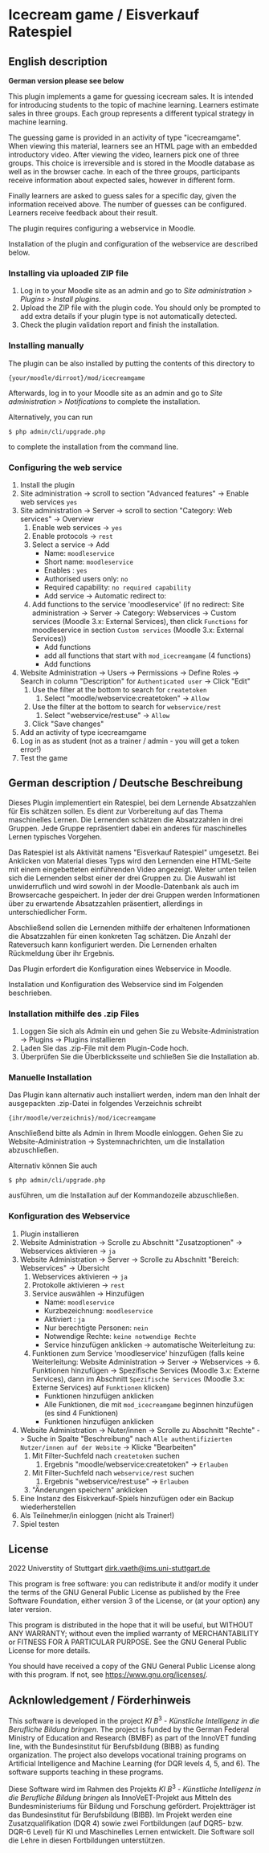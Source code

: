 # Icecream game / Eisverkauf Ratespiel

## English description

**German version please see below**

This plugin implements a game for guessing icecream sales. It is intended for introducing students to the topic of machine learning. Learners estimate sales in three groups. Each group represents a different typical strategy in machine learning. 

The guessing game is provided in an activity of type "icecreamgame". When viewing this material, learners see an HTML page with an embedded introductory video. After viewing the video, learners pick one of three groups. This choice is irreversible and is stored in the Moodle database as well as in the browser cache. In each of the three groups, participants receive information about expected sales, however in different form. 

Finally learners are asked to guess sales for a specific day, given the information received above. The number of guesses can be configured. Learners receive feedback about their result. 

The plugin requires configuring a webservice in Moodle. 

Installation of the plugin and configuration of the webservice are described below. 

### Installing via uploaded ZIP file ##

1. Log in to your Moodle site as an admin and go to _Site administration >
   Plugins > Install plugins_.
2. Upload the ZIP file with the plugin code. You should only be prompted to add
   extra details if your plugin type is not automatically detected.
3. Check the plugin validation report and finish the installation.

### Installing manually ##

The plugin can be also installed by putting the contents of this directory to

    {your/moodle/dirroot}/mod/icecreamgame

Afterwards, log in to your Moodle site as an admin and go to _Site administration >
Notifications_ to complete the installation.

Alternatively, you can run

    $ php admin/cli/upgrade.php

to complete the installation from the command line.

### Configuring the web service

1. Install the plugin 
2. Site administration ->  scroll to section "Advanced features" -> Enable web services  `yes`
3. Site administration -> Server -> scroll to section "Category: Web services" -> Overview
	1. Enable web services -> `yes`
	2. Enable protocols -> `rest`
	5. Select a service -> Add
		* Name: `moodleservice`
		* Short name: `moodleservice`
		* Enables : `yes`
		* Authorised users only: `no`
		* Required capability: `no required capability`
		* Add service -> Automatic redirect to:
	6. Add functions to the service 'moodleservice' (if no redirect: Site administration -> Server -> Category: Webservices -> Custom services (Moodle 3.x: External Services), then click `Functions` for moodleservice in section `Custom services` (Moodle 3.x: External Services))
		* Add functions
		* add all functions that start with `mod_icecreamgame` (4 functions)
		* Add functions
4. Website Administration -> Users ->  Permissions -> Define Roles -> Search in column "Description" for `Authenticated user` -> Click "Edit"
	1. Use the filter at the bottom to search for `createtoken`
		1. Select "moodle/webservice:createtoken" -> `Allow`
	2. Use the filter at the bottom to search for `webservice/rest`
		1. Select "webservice/rest:use" -> `Allow`
	3. Click "Save changes"
5. Add an activity of type icecreamgame
6. Log in as as student (not as a trainer / admin - you will get a token error!)
7. Test the game

## German description / Deutsche Beschreibung

Dieses Plugin implementiert ein Ratespiel, bei dem Lernende Absatzzahlen für Eis schätzen sollen. Es dient zur Vorbereitung auf das Thema maschinelles Lernen. Die Lernenden schätzen die Absatzzahlen in drei Gruppen. Jede Gruppe repräsentiert dabei ein anderes für maschinelles Lernen typisches Vorgehen. 

Das Ratespiel ist als Aktivität namens "Eisverkauf Ratespiel" umgesetzt. Bei Anklicken von Material dieses Typs wird den Lernenden eine HTML-Seite mit einem eingebetteten einführenden Video angezeigt. Weiter unten teilen sich die Lernenden selbst einer der drei Gruppen zu. Die Auswahl ist unwiderruflich und wird sowohl in der Moodle-Datenbank als auch im Browsercache gespeichert. In jeder der drei Gruppen werden Informationen über zu erwartende Absatzzahlen präsentiert, allerdings in unterschiedlicher Form.  

Abschließend sollen die Lernenden mithilfe der erhaltenen Informationen die Absatzzahlen für einen konkreten Tag schätzen. Die Anzahl der Rateversuch kann konfiguriert werden. Die Lernenden erhalten Rückmeldung über ihr Ergebnis. 

Das Plugin erfordert die Konfiguration eines Webservice in Moodle. 

Installation und Konfiguration des Webservice sind im Folgenden beschrieben. 

### Installation mithilfe des .zip Files

1. Loggen Sie sich als Admin ein und gehen Sie zu Website-Administration -> Plugins -> Plugins installieren
2. Laden Sie das .zip-File mit dem Plugin-Code hoch. 
3. Überprüfen Sie die Überblicksseite und schließen Sie die Installation ab. 

### Manuelle Installation  ##

Das Plugin kann alternativ auch installiert werden, indem man den Inhalt der ausgepackten .zip-Datei in folgendes Verzeichnis schreibt

    {ihr/moodle/verzeichnis}/mod/icecreamgame

Anschließend bitte als Admin in Ihrem Moodle einloggen. Gehen Sie zu Website-Administration -> Systemnachrichten, um die Installation abzuschließen. 

Alternativ können Sie auch

    $ php admin/cli/upgrade.php

ausführen, um die Installation auf der Kommandozeile abzuschließen. 

### Konfiguration des Webservice

1. Plugin installieren
2. Website Administration ->  Scrolle zu Abschnitt "Zusatzoptionen" -> Webservices aktivieren -> `ja`
3.  Website Administration -> Server -> Scrolle zu Abschnitt "Bereich: Webservices" -> Übersicht 
	1. Webservices aktivieren -> `ja`
	2. Protokolle aktivieren -> `rest`
	5. Service auswählen -> Hinzufügen
		* Name: `moodleservice`
		* Kurzbezeichnung: `moodleservice`
		*  Aktiviert : `ja`
		* Nur berechtigte Personen: `nein`
		* Notwendige Rechte: `keine notwendige Rechte`
		* Service hinzufügen anklicken -> automatische Weiterleitung zu:
	6. Funktionen zum Service 'moodleservice' hinzufügen (falls keine Weiterleitung: Website Administration -> Server -> Webservices -> 6. Funktionen hinzufügen -> Spezifische Services (Moodle 3.x: Externe Services), dann im Abschnitt `Spezifische Services` (Moodle 3.x: Externe Services) auf `Funktionen` klicken)
		* Funktionen hinzufügen anklicken
		* Alle Funktionen, die mit `mod_icecreamgame` beginnen hinzufügen (es sind 4 Funktionen)
		* Funktionen hinzufügen anklicken
4. Website Administration -> Nuter/innen ->  Scrolle zu Abschnitt "Rechte" -> Suche in Spalte "Beschreibung" nach `Alle authentifizierten Nutzer/innen auf der Website` -> Klicke "Bearbeiten"
	1. Mit Filter-Suchfeld nach `createtoken` suchen
		1. Ergebnis "moodle/webservice:createtoken" -> `Erlauben`
	2. Mit Filter-Suchfeld nach `webservice/rest` suchen
		1. Ergebnis "webservice/rest:use" -> `Erlauben`
	3. "Änderungen speichern" anklicken
5. Eine Instanz des Eiskverkauf-Spiels hinzufügen oder ein Backup wiederherstellen
6. Als Teilnehmer/in einloggen (nicht als Trainer!)
7. Spiel testen

## License ##

2022 Universtity of Stuttgart <dirk.vaeth@ims.uni-stuttgart.de>

This program is free software: you can redistribute it and/or modify it under
the terms of the GNU General Public License as published by the Free Software
Foundation, either version 3 of the License, or (at your option) any later
version.

This program is distributed in the hope that it will be useful, but WITHOUT ANY
WARRANTY; without even the implied warranty of MERCHANTABILITY or FITNESS FOR A
PARTICULAR PURPOSE.  See the GNU General Public License for more details.

You should have received a copy of the GNU General Public License along with
this program.  If not, see <https://www.gnu.org/licenses/>.

## Acknlowledgement / Förderhinweis

This software is developed in the project $KI$ $B^3$ -  *Künstliche Intelligenz in die Berufliche Bildung bringen*. The project is funded by the German Federal Ministry of Education and Research (BMBF) as part of the InnoVET funding line, with the Bundesinstitut für Berufsbildung (BIBB) as funding organization. The project also develops vocational training programs on Artificial Intelligence and Machine Learning (for DQR levels 4, 5, and 6). The software supports teaching in these programs. 

Diese Software wird im Rahmen des Projekts $KI$ $B^3$ -  *Künstliche Intelligenz in die Berufliche Bildung bringen* als InnoVeET-Projekt aus Mitteln des Bundesministeriums für Bildung und Forschung gefördert. Projektträger ist das Bundesinstitut für Berufsbildung (BIBB). Im Projekt werden eine Zusatzqualifikation (DQR 4) sowie zwei Fortbildungen (auf DQR5- bzw. DQR-6 Level) für KI und Maschinelles Lernen entwickelt. Die Software soll die Lehre in diesen Fortbildungen unterstützen.

